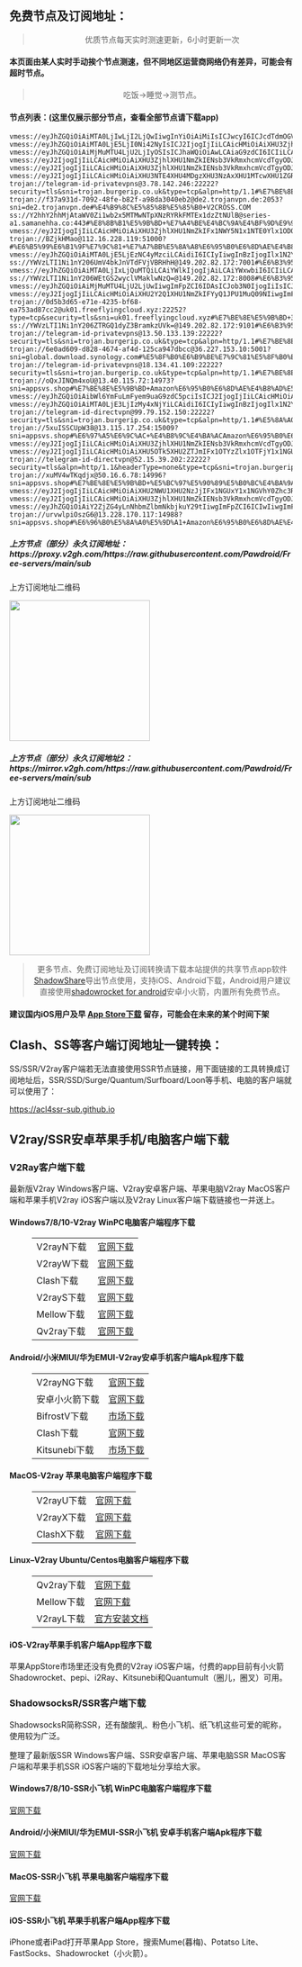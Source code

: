 
<h2>免费节点及订阅地址：</h2>
<blockquote>
<p style="text-align: center;">优质节点每天实时测速更新，6小时更新一次</p>
</blockquote>
<h4>本页面由某人实时手动挨个节点测速，但不同地区运营商网络仍有差异，可能会有超时节点。</h4>
<blockquote>
<p style="text-align: center;">吃饭->睡觉->测节点。</p>
</blockquote>
<h4>节点列表：(这里仅展示部分节点，查看全部节点请下载app)</h4>

```vmess://eyJ2IjogIjIiLCAicHMiOiAiXHU1ZTdmXHU0ZTFjXHU3NzAxXHU1ZTdmXHU1ZGRlXHU1ZTAyIFx1NzlmYlx1NTJhOCIsICJhZGQiOiAiMTgzLjIzNi41MS41OSIsICJwb3J0IjogIjU0NDM3IiwgImFpZCI6IDY0LCAic2N5IjogImF1dG8iLCAibmV0IjogInRjcCIsICJ0eXBlIjogIm5vbmUiLCAidGxzIjogIiIsICJpZCI6ICI0MTgwNDhhZi1hMjkzLTRiOTktOWIwYy05OGNhMzU4MGRkMjQiLCAic25pIjogIiJ9
vmess://eyJhZGQiOiAiMTA0LjIwLjI2LjQwIiwgInYiOiAiMiIsICJwcyI6ICJcdTdmOGVcdTU2ZmQgQ2xvdWRGbGFyZVx1ODI4Mlx1NzBiOSIsICJwb3J0IjogODA4MCwgImlkIjogIjgyY2I5M2EzLTY1YTktNGRhYy1hMmE3LWQ5OTdiNmMyNmQ2YSIsICJhaWQiOiAiMCIsICJuZXQiOiAid3MiLCAidHlwZSI6ICIiLCAiaG9zdCI6ICJmYW50YXN0aWMtZG9lLWJpZHMtZW5kZWQudHJ5Y2xvdWRmbGFyZS5jb20iLCAicGF0aCI6ICI4MmNiOTNhMy02NWE5LTRkYWMtYTJhNy1kOTk3YjZjMjZkNmEtdm0iLCAidGxzIjogIiJ9
vmess://eyJhZGQiOiAiMTA0LjE5LjI0Ni42NyIsICJ2IjogIjIiLCAicHMiOiAiXHU3ZjhlXHU1NmZkIENsb3VkRmxhcmVcdTgyODJcdTcwYjkiLCAicG9ydCI6IDIwNTIsICJpZCI6ICJhYTM4NWYzOS1kNzg0LTRiODAtOTcyNS1jMzkwNGEzMzdjZjgiLCAiYWlkIjogIjAiLCAibmV0IjogIndzIiwgInR5cGUiOiAiIiwgImhvc3QiOiAid3R5d3djcnpqcDUueW9mbmhrZmMueHl6IiwgInBhdGgiOiAiL3ZpZGVvLzlUZlZFeWt1IiwgInRscyI6ICIifQ==
vmess://eyJhZGQiOiAiMjMuMTU4LjU2LjIyOSIsICJhaWQiOiAwLCAiaG9zdCI6ICIiLCAiaWQiOiAiMDNmY2M2MTgtYjkzZC02Nzk2LTZhZWQtOGEzOGM5NzVkNTgxIiwgIm5ldCI6ICJ3cyIsICJwYXRoIjogIi9saW5rdndzIiwgInBvcnQiOiA0NDMsICJwcyI6ICJcdTUzMTdcdTdmOGVcdTU3MzBcdTUzM2EgVjJDUk9TUy5DT00iLCAidGxzIjogInRscyIsICJ0eXBlIjogImF1dG8iLCAic2VjdXJpdHkiOiAiYXV0byIsICJza2lwLWNlcnQtdmVyaWZ5IjogdHJ1ZSwgInNuaSI6ICIifQ==
vmess://eyJ2IjogIjIiLCAicHMiOiAiXHU3ZjhlXHU1NmZkIENsb3VkRmxhcmVcdTgyODJcdTcwYjkiLCAiYWRkIjogInloNy5kdGt1NDEueHl6IiwgInBvcnQiOiA4MDgwLCAiYWlkIjogMCwgInNjeSI6ICJhdXRvIiwgIm5ldCI6ICJ3cyIsICJ0eXBlIjogIm5vbmUiLCAidGxzIjogIiIsICJpZCI6ICIwMjhjODEzMS05ZTNlLTQ4MzYtOTRhYy1lYTdmMjRkNGQwNWEiLCAiaG9zdCI6ICJib290eS1wZW5zaW9ucy1zY2hlZHVsaW5nLWJsb2dnaW5nLnRyeWNsb3VkZmxhcmUuY29tIiwgInBhdGgiOiAiMDI4YzgxMzEtOWUzZS00ODM2LTk0YWMtZWE3ZjI0ZDRkMDVhLXZtIn0=
vmess://eyJ2IjogIjIiLCAicHMiOiAiXHU3ZjhlXHU1NmZkIENsb3VkRmxhcmVcdTgyODJcdTcwYjkiLCAiYWRkIjogImNmY2RuMy5zYW5mZW5jZG45LmNvbSIsICJwb3J0IjogIjIwNTIiLCAiaWQiOiAiYWEzODVmMzktZDc4NC00YjgwLTk3MjUtYzM5MDRhMzM3Y2Y4IiwgImFpZCI6ICIwIiwgInNjeSI6ICJhdXRvIiwgIm5ldCI6ICJ3cyIsICJ0eXBlIjogIm5vbmUiLCAiaG9zdCI6ICJ3dHl3d2NyempwNS55b2ZuaGtmYy54eXoiLCAicGF0aCI6ICIvdmlkZW8vOVRmVkV5a3UiLCAidGxzIjogIiIsICJzbmkiOiAiIiwgImFscG4iOiAiIn0=
vmess://eyJ2IjogIjIiLCAicHMiOiAiXHU3NTE4XHU4MDgzXHU3NzAxXHU1MTcwXHU1ZGRlXHU1ZTAyIFx1NzlmYlx1NTJhOCIsICJhZGQiOiAiemYubGFsYXl1bi5jeW91IiwgInBvcnQiOiAiNDc5MzEiLCAiaWQiOiAiYjE1NTNhYmUtNmYxZi0zMjg4LWJmYzItOTA4YjJmOWZjNGZjIiwgImFpZCI6ICIwIiwgInNjeSI6ICJhdXRvIiwgIm5ldCI6ICJ3cyIsICJ0eXBlIjogIm5vbmUiLCAiaG9zdCI6ICJoay5sYWxheXVuc3NsLnh5eiIsICJwYXRoIjogIi92MnJheSIsICJ0bHMiOiAiIiwgInNuaSI6ICIiLCAiYWxwbiI6ICIifQ==
trojan://telegram-id-privatevpns@3.78.142.246:22222?security=tls&sni=trojan.burgerip.co.uk&type=tcp&alpn=http/1.1#%E7%BE%8E%E5%9B%BD+Amazon+EC2%E6%9C%8D%E5%8A%A1%E5%99%A8
trojan://f37a931d-7092-48fe-b82f-a98da3040eb2@de2.trojanvpn.de:2053?sni=de2.trojanvpn.de#%E4%B9%8C%E5%85%8B%E5%85%B0+V2CROSS.COM
ss://Y2hhY2hhMjAtaWV0Zi1wb2x5MTMwNTpXNzRYRkFMTEx1dzZtNUlB@series-a1.samanehha.co:443#%E8%8B%B1%E5%9B%BD+%E7%A4%BE%E4%BC%9A%E4%BF%9D%E9%99%A9%E5%AE%89%E5%85%A8%E9%83%A8
vmess://eyJ2IjogIjIiLCAicHMiOiAiXHU3ZjhlXHU1NmZkIFx1NWY5N1x1NTE0Ylx1ODQyOFx1NjVhZlx1NWRkZSIsICJhZGQiOiAieGluamlhcG8uamluY2hhbmJhYnkuc2hvcCIsICJwb3J0IjogMzc3NjUsICJhaWQiOiAwLCAic2N5IjogImF1dG8iLCAibmV0IjogIndzIiwgInR5cGUiOiAibm9uZSIsICJ0bHMiOiAidGxzIiwgImlkIjogIjNhN2I4MGI2LTJiNTQtNDI1ZS1kYWJmLWZhOTFiNTQ5MTAzZiIsICJwYXRoIjogIi8ifQ==
trojan://BZjkHMao@112.16.228.119:51000?#%E6%B5%99%E6%B1%9F%E7%9C%81+%E7%A7%BB%E5%8A%A8%E6%95%B0%E6%8D%AE%E4%B8%8A%E7%BD%91%E5%85%AC%E5%85%B1%E5%87%BA%E5%8F%A3
vmess://eyJhZGQiOiAiMTA0LjE5LjEzNC4yMzciLCAidiI6ICIyIiwgInBzIjogIlx1N2Y4ZVx1NTZmZCBDbG91ZEZsYXJlXHU4MjgyXHU3MGI5IiwgInBvcnQiOiA4MCwgImlkIjogIjgyYzNmMGEyLWZiNDgtMzUyYy05YWI5LTNmYzkzZDg4ODdmMSIsICJhaWQiOiAiMCIsICJuZXQiOiAid3MiLCAidHlwZSI6ICIiLCAiaG9zdCI6ICIxMDAuMTAwLjE3LjEzNC5jbi1kYi50b3AiLCAicGF0aCI6ICIvZGIwMCIsICJ0bHMiOiAiIn0=
ss://YWVzLTI1Ni1nY206UmV4bkJnVTdFVjVBRHhH@149.202.82.172:7001#%E6%B3%95%E5%9B%BD+OVH%E6%9C%BA%E6%88%BFSAS%E7%A1%AC%E7%9B%98BGP%E4%B8%BB%E6%9C%BA
vmess://eyJhZGQiOiAiMTA0LjIxLjQuMTQiLCAiYWlkIjogIjAiLCAiYWxwbiI6ICIiLCAiZnAiOiAiIiwgImhvc3QiOiAiYWRtaW4uYXJ6b25ob3N0LmlyIiwgImlkIjogIjdkOTNlOTkyLTQ4Y2YtNDJkNC04NGY4LTc1NzY4ZTgxNWE0YyIsICJuZXQiOiAid3MiLCAicGF0aCI6ICIvIiwgInBvcnQiOiAiMjA4NiIsICJwcyI6ICJcdTdmOGVcdTU2ZmQgQ2xvdWRGbGFyZVx1ODI4Mlx1NzBiOSIsICJzY3kiOiAiYXV0byIsICJzbmkiOiAiIiwgInRscyI6ICIiLCAidHlwZSI6ICIiLCAidiI6ICIyIn0=
ss://YWVzLTI1Ni1nY206WEtGS2wyclVMaklwNzQ=@149.202.82.172:8008#%E6%B3%95%E5%9B%BD+OVH%E6%9C%BA%E6%88%BFSAS%E7%A1%AC%E7%9B%98BGP%E4%B8%BB%E6%9C%BA
vmess://eyJhZGQiOiAiMjMuMTU4LjU2LjUwIiwgImFpZCI6IDAsICJob3N0IjogIiIsICJpZCI6ICIwM2ZjYzYxOC1iOTNkLTY3OTYtNmFlZC04YTM4Yzk3NWQ1ODEiLCAibmV0IjogIndzIiwgInBhdGgiOiAiL2xpbmt2d3MiLCAicG9ydCI6IDQ0MywgInBzIjogIlx1NTMxN1x1N2Y4ZVx1NTczMFx1NTMzYSBWMkNST1NTLkNPTSIsICJ0bHMiOiAidGxzIiwgInR5cGUiOiAiYXV0byIsICJzZWN1cml0eSI6ICJhdXRvIiwgInNraXAtY2VydC12ZXJpZnkiOiB0cnVlLCAic25pIjogIiJ9
vmess://eyJ2IjogIjIiLCAicHMiOiAiXHU2Y2Q1XHU1NmZkIFYyQ1JPU1MuQ09NIiwgImFkZCI6ICI5NC4xNDAuMC4xMTAiLCAicG9ydCI6IDg4ODAsICJhaWQiOiAwLCAic2N5IjogImF1dG8iLCAibmV0IjogIndzIiwgInR5cGUiOiAibm9uZSIsICJ0bHMiOiAiIiwgImlkIjogIjBkMWJmMjZhLWNlOTctNDcwNy1hMjcwLTdmNGQyYWUzNzMzNCIsICJob3N0IjogImZvb2QuemhhYWwuaXIiLCAicGF0aCI6ICIvIn0=
trojan://0d5b3d65-e71e-4235-bf68-ea753ad87cc2@uk01.freeflyingcloud.xyz:22252?type=tcp&security=tls&sni=uk01.freeflyingcloud.xyz#%E7%BE%8E%E5%9B%BD+3COM%E5%85%AC%E5%8F%B8%E4%BC%81%E4%B8%9A%E7%BD%91
ss://YWVzLTI1Ni1nY206ZTRGQ1dyZ3BramkzUVk=@149.202.82.172:9101#%E6%B3%95%E5%9B%BD+OVH%E6%9C%BA%E6%88%BFSAS%E7%A1%AC%E7%9B%98BGP%E4%B8%BB%E6%9C%BA
trojan://telegram-id-privatevpns@13.50.133.139:22222?security=tls&sni=trojan.burgerip.co.uk&type=tcp&alpn=http/1.1#%E7%BE%8E%E5%9B%BD+Xerox
trojan://6e0ad609-d828-4674-af4d-125ca947dbcc@36.227.153.10:5001?sni=global.download.synology.com#%E5%8F%B0%E6%B9%BE%E7%9C%81%E5%8F%B0%E5%8C%97%E5%B8%82+%E4%B8%AD%E8%8F%AF%E9%9B%BB%E4%BF%A1
trojan://telegram-id-privatevpns@18.134.41.109:22222?security=tls&sni=trojan.burgerip.co.uk&type=tcp&alpn=http/1.1#%E7%BE%8E%E5%9B%BD+%E9%BA%BB%E7%9C%81%E7%90%86%E5%B7%A5%E5%AD%A6%E9%99%A2
trojan://oQxJINQm4xoU@13.40.115.72:14973?sni=appsvs.shop#%E7%BE%8E%E5%9B%BD+Amazon%E6%95%B0%E6%8D%AE%E4%B8%AD%E5%BF%83
vmess://eyJhZGQiOiAibWl6YmFuLmFyem9uaG9zdC5pciIsICJ2IjogIjIiLCAicHMiOiAiXHU3ZjhlXHU1NmZkIENsb3VkRmxhcmVcdTgyODJcdTcwYjkiLCAicG9ydCI6IDIwODYsICJpZCI6ICJlNjkwZmY5ZS0xNjc2LTRiZTMtZDEzNi1kY2FlNTg2Y2IxZTciLCAiYWlkIjogIjAiLCAibmV0IjogIndzIiwgInR5cGUiOiAiIiwgImhvc3QiOiAibWl6YmFuLmFyem9uaG9zdC5pciIsICJwYXRoIjogIi8iLCAidGxzIjogIiJ9
vmess://eyJhZGQiOiAiMTA0LjE3LjIzMy4xNjYiLCAidiI6ICIyIiwgInBzIjogIlx1N2Y4ZVx1NTZmZCBDbG91ZEZsYXJlXHU4MjgyXHU3MGI5IiwgInBvcnQiOiAyMDUyLCAiaWQiOiAiODJjM2YwYTItZmI0OC0zNTJjLTlhYjktM2ZjOTNkODg4N2YxIiwgImFpZCI6ICIwIiwgIm5ldCI6ICJ3cyIsICJ0eXBlIjogIiIsICJob3N0IjogIjEwMC4xMDAuMTcuMjMzLmNuLWRiLnRvcCIsICJwYXRoIjogIi9kYjAwIiwgInRscyI6ICIifQ==
trojan://telegram-id-directvpn@99.79.152.150:22222?security=tls&sni=trojan.burgerip.co.uk&type=tcp&alpn=http/1.1#%E5%8A%A0%E6%8B%BF%E5%A4%A7+%E9%AD%81%E5%8C%97%E5%85%8B%E7%9C%81%E8%92%99%E7%89%B9%E5%88%A9%E5%B0%94Amazon%E6%95%B0%E6%8D%AE%E4%B8%AD%E5%BF%83
trojan://5xuISSCUpW38@13.115.17.254:15009?sni=appsvs.shop#%E6%97%A5%E6%9C%AC+%E4%B8%9C%E4%BA%ACAmazon%E6%95%B0%E6%8D%AE%E4%B8%AD%E5%BF%83
vmess://eyJ2IjogIjIiLCAicHMiOiAiXHU3ZjhlXHU1NmZkIENsb3VkRmxhcmVcdTgyODJcdTcwYjkiLCAiYWRkIjogIjEwNC4xOS40MC41OCIsICJwb3J0IjogIjg4ODAiLCAiaWQiOiAiNTdlMGNiNGQtZWFlNS00OGVjLTgwOTEtMTQ5ZGMyYjMwOWUwIiwgImFpZCI6ICIwIiwgInNjeSI6ICJhdXRvIiwgIm5ldCI6ICJ3cyIsICJ0eXBlIjogIm5vbmUiLCAiaG9zdCI6ICJ1ay5tb3NzLm5ldHdvcmsiLCAicGF0aCI6ICIvZC82NWRkNTAzLlRHLldhbmdDYWkyLldhbmdDYWlfODoxMDc2OTAiLCAidGxzIjogIiIsICJzbmkiOiAiIiwgInRlc3RfbmFtZSI6ICJVU1x1N2Y4ZVx1NTZmZDE1In0=
vmess://eyJ2IjogIjIiLCAicHMiOiAiXHU5OTk5XHU2ZTJmIFx1OTYzZlx1OTFjY1x1NGU5MSIsICJhZGQiOiAiOC4yMTAuOS4xMjkiLCAicG9ydCI6ICI4MCIsICJhaWQiOiAwLCAic2N5IjogImF1dG8iLCAibmV0IjogIndzIiwgInR5cGUiOiAibm9uZSIsICJ0bHMiOiAiIiwgImlkIjogIjg5ZDRmYWM2LTBlZjItNDg1NS05MmNlLWY0NTRiNzE1NDIwMiIsICJzbmkiOiAiIiwgImhvc3QiOiAibWl4LnRnZG5zNjgudnBzNjY2Lm9uZmxhc2hkcml2ZS5hcHAiLCAicGF0aCI6ICIvVEdAZG5zNjhcdTUxNmNcdTc2Y2FcdTgyODJcdTcwYjkifQ==
trojan://telegram-id-directvpn@52.15.39.202:22222?security=tls&alpn=http/1.1&headerType=none&type=tcp&sni=trojan.burgerip.co.uk#%E7%BE%8E%E5%9B%BD+%E4%BF%84%E4%BA%A5%E4%BF%84%E5%B7%9E%E9%83%BD%E6%9F%8F%E6%9E%97Amazon%E6%95%B0%E6%8D%AE%E4%B8%AD%E5%BF%83
trojan://xuMV4wTKqdjx@50.16.6.78:14996?sni=appsvs.shop#%E7%BE%8E%E5%9B%BD+%E5%BC%97%E5%90%89%E5%B0%BC%E4%BA%9A%E5%B7%9E%E9%98%BF%E4%BB%80%E6%9C%ACAmazon%E6%95%B0%E6%8D%AE%E4%B8%AD%E5%BF%83
vmess://eyJ2IjogIjIiLCAicHMiOiAiXHU2NWU1XHU2NzJjIFx1NGUxY1x1NGVhY0Zhc3RseVx1ODI4Mlx1NzBiOSIsICJhZGQiOiAiZmFzdGx5LmFsaXBheS5vdmgiLCAicG9ydCI6ICI4MCIsICJpZCI6ICJkMzlhMzQ3YS0wMGM5LTRmOTEtOTI1NS03ZjUzNmMwN2M1YTgiLCAiYWlkIjogIjAiLCAic2N5IjogImF1dG8iLCAibmV0IjogIndzIiwgInR5cGUiOiAibm9uZSIsICJob3N0IjogIm5tc2wua3AiLCAicGF0aCI6ICIvYXJpZXM/ZWQ9MjU2MCIsICJ0bHMiOiAiIiwgInNuaSI6ICIiLCAidGVzdF9uYW1lIjogIkpQXHU2NWU1XHU2NzJjIn0=
vmess://eyJ2IjogIjIiLCAicHMiOiAiXHU3ZjhlXHU1NmZkIENsb3VkRmxhcmVcdTgyODJcdTcwYjkiLCAiYWRkIjogImNmY2RuMS5zYW5mZW5jZG45LmNvbSIsICJwb3J0IjogIjIwNTIiLCAiaWQiOiAiYWEzODVmMzktZDc4NC00YjgwLTk3MjUtYzM5MDRhMzM3Y2Y4IiwgImFpZCI6ICIwIiwgInNjeSI6ICJhdXRvIiwgIm5ldCI6ICJ3cyIsICJ0eXBlIjogIm5vbmUiLCAiaG9zdCI6ICJ0dzFiUWlXU0U0eC5memJxZnJzZS54eXoiLCAicGF0aCI6ICIvdmlkZW8vR1EycUU1VXM5ZyIsICJ0bHMiOiAiIiwgInNuaSI6ICIiLCAiYWxwbiI6ICIifQ==
vmess://eyJhZGQiOiAiY2ZjZG4yLnNhbmZlbmNkbjkuY29tIiwgImFpZCI6ICIwIiwgImFscG4iOiAiIiwgImZwIjogIiIsICJob3N0IjogImpwYWZ6eWhmc2czLnlvZm5oa2ZjLnh5eiIsICJpZCI6ICJhYTM4NWYzOS1kNzg0LTRiODAtOTcyNS1jMzkwNGEzMzdjZjgiLCAibmV0IjogIndzIiwgInBhdGgiOiAiL3ZpZGVvL3U0ZUNaVHhXIiwgInBvcnQiOiAiMjA1MiIsICJwcyI6ICJcdTdmOGVcdTU2ZmQgQ2xvdWRGbGFyZVx1ODI4Mlx1NzBiOSIsICJzY3kiOiAiYXV0byIsICJzbmkiOiAiIiwgInRscyI6ICIiLCAidHlwZSI6ICIiLCAidiI6ICIyIn0=
trojan://urvwlpiOszG6@13.228.170.117:14988?sni=appsvs.shop#%E6%96%B0%E5%8A%A0%E5%9D%A1+Amazon%E6%95%B0%E6%8D%AE%E4%B8%AD%E5%BF%83
```
<h5>上方节点（部分）永久订阅地址：https://proxy.v2gh.com/https://raw.githubusercontent.com/Pawdroid/Free-servers/main/sub</h5>
<p>上方订阅地址二维码</p>
<img src='https://raw.githubusercontent.com/Pawdroid/Free-servers/main/sub.png' width=250 height=250>
<h5>上方节点（部分）永久订阅地址2：https://mirror.v2gh.com/https://raw.githubusercontent.com/Pawdroid/Free-servers/main/sub</h5>
<p>上方订阅地址二维码</p>
<img src='https://raw.githubusercontent.com/Pawdroid/Free-servers/main/sub2.png' width=250 height=250>
<blockquote style='text-align: center;'>更多节点、免费订阅地址及订阅转换请下载本站提供的共享节点app软件<a href='https://shadowsharing.com'>ShadowShare</a>导出节点使用，支持iOS、Android下载，Android用户建议直接使用<a href='https://github.com/Pawdroid/shadowrocket_for_android'>shadowrocket for android</a>安卓小火箭，内置所有免费节点。</blockquote>
<h4>建议国内iOS用户及早 <a href='https://apps.apple.com/cn/app/shadowshare/id1612647259'>App Store下载</a> 留存，可能会在未来的某个时间下架</h4>

<div class="nv-content-wrap entry-content">
<h2>Clash、SS等客户端订阅地址一键转换：</h2>
<p>SS/SSR/V2ray客户端若无法直接使用SSR节点链接，用下面链接的工具转换成订阅地址后，SSR/SSD/Surge/Quantum/Surfboard/Loon等手机、电脑的客户端就可以使用了：</p>
<p><a href="https://acl4ssr-sub.github.io" target="_blank" rel="noreferrer noopener nofollow">https://acl4ssr-sub.github.io</a></p>
<h2>V2ray/SSR安卓苹果手机/电脑客户端下载</h2>
<h3>V2Ray客户端下载</h3>
<p>最新版V2ray Windows客户端、V2ray安卓客户端、苹果电脑V2ray MacOS客户端和苹果手机V2ray iOS客户端以及V2ray Linux客户端下载链接也一并送上。</p>
<h4>Windows7/8/10-<strong>V2ray WinPC电脑客户端</strong>程序下载</h4>
<figure class="wp-block-table alignwide is-style-stripes"><table><tbody><tr><td>V2rayN下载</td><td><a href="https://github.com/2dust/v2rayN/releases" target="_blank" rel="noreferrer noopener">官网下载</a></td></tr><tr><td>V2rayW下载</td><td><a href="https://github.com/Cenmrev/V2RayW/releases" target="_blank" rel="noreferrer noopener">官网下载</a></td></tr><tr><td>Clash下载</td><td><a href="https://github.com/Fndroid/clash_for_windows_pkg/releases" target="_blank" rel="noreferrer noopener">官网下载</a></td></tr><tr><td>V2rayS下载</td><td><a href="https://github.com/Shinlor/V2RayS/releases" target="_blank" rel="noreferrer noopener">官网下载</a></td></tr><tr><td>Mellow下载</td><td><a href="https://github.com/mellow-io/mellow/releases" target="_blank" rel="noreferrer noopener">官网下载</a></td></tr><tr><td>Qv2ray下载</td><td><a href="https://github.com/Qv2ray/Qv2ray" target="_blank" rel="noreferrer noopener">官网下载</a></td></tr></tbody></table></figure>
<h4><strong>Android/小米MIUI/华为EMUI-V2ray安卓手机客户端</strong>Apk程序下载</h4>
<figure class="wp-block-table alignwide is-style-stripes"><table><tbody><tr><td>V2rayNG下载</td><td><a href="https://github.com/2dust/v2rayNG/releases" target="_blank" rel="noreferrer noopener">官网下载</a></td></tr><tr><td>安卓小火箭下载</td><td><a href="https://github.com/Pawdroid/shadowrocket_for_android/releases" target="_blank" rel="noreferrer noopener">官网下载</a></td></tr><tr><td>BifrostV下载</td><td><a rel="noreferrer noopener" href="https://www.appsapk.com/downloading/latest/com.github.dawndiy.bifrostv-0.6.8.apk" target="_blank">市场下载</a></td></tr><tr><td>Clash下载</td><td><a href="https://github.com/Kr328/ClashForAndroid/releases" target="_blank" rel="noreferrer noopener">官网下载</a></td></tr><tr><td>Kitsunebi下载</td><td><a rel="noreferrer noopener" href="https://apkpure.com/kitsunebi/fun.kitsunebi.kitsunebi4android" target="_blank">市场下载</a></td></tr></tbody></table></figure>
<h4><strong>MacOS-V2ray <strong>苹果电脑</strong>客户端</strong>程序下载</h4>
<figure class="wp-block-table alignwide is-style-stripes"><table><tbody><tr><td>V2rayU下载</td><td><a href="https://github.com/yanue/V2rayU/releases" target="_blank" rel="noreferrer noopener">官网下载</a></td></tr><tr><td>V2rayX下载</td><td><a href="https://github.com/Cenmrev/V2RayX/releases" target="_blank" rel="noreferrer noopener">官网下载</a></td></tr><tr><td>ClashX下载</td><td><a href="https://github.com/yichengchen/clashX/releases" target="_blank" rel="noreferrer noopener">官网下载</a></td></tr></tbody></table></figure>
<h4><strong>Linux</strong>–<strong>V2ray Ubuntu/Centos电脑客户端</strong>程序下载</h4>
<figure class="wp-block-table alignwide is-style-stripes"><table><tbody><tr><td>Qv2ray下载</td><td><a href="https://github.com/Qv2ray/Qv2ray" target="_blank" rel="noreferrer noopener">官网下载</a></td></tr><tr><td>Mellow下载</td><td><a href="https://github.com/mellow-io/mellow/releases" target="_blank" rel="noreferrer noopener">官网下载</a></td></tr><tr><td>V2rayL下载</td><td><a rel="noreferrer noopener" href="https://github.com/jiangxufeng/v2rayL" target="_blank">官方安装文档</a></td></tr></tbody></table></figure>
<h4>iOS-<strong>V2ray苹果<strong>手机客户端</strong>App程序</strong>下载</h4>
<p>苹果AppStore市场里还没有免费的V2ray iOS客户端，付费的app目前有小火箭Shadowrocket、pepi、i2Ray、Kitsunebi和Quantumult（圈儿，圈叉）可用。</p>
<h3>ShadowsocksR/SSR客户端下载</h3>
<p>ShadowsocksR简称SSR，还有酸酸乳、粉色小飞机、纸飞机这些可爱的昵称，使用较为广泛。</p>
<p>整理了最新版SSR Windows客户端、SSR安卓客户端、苹果电脑SSR MacOS客户端和苹果手机SSR iOS客户端的下载地址分享给大家。</p>
<h4><strong>Windows7/8/10-<strong>SSR小飞机 WinPC电脑客户端</strong>程序下载</strong></h4>
<p><a rel="noreferrer noopener" href="https://github.com/shadowsocksrr/shadowsocksr-csharp/releases" target="_blank">官网下载</a></p>
<h4><strong><strong>Android/小米MIUI/华为EMUI-SSR小飞机 安卓手机客户端</strong>Apk程序下载</strong></h4>
<p><a rel="noreferrer noopener" href="https://github.com/shadowsocksrr/shadowsocksr-android/releases" target="_blank">官网下载</a></p>
<h4><strong><strong>MacOS-SSR小飞机 苹果电脑客户端</strong>程序下载</strong></h4>
<p><a href="https://github.com/qinyuhang/ShadowsocksX-NG-R/releases" target="_blank" rel="noreferrer noopener">官网下载</a></p>
<h4><strong>iOS-<strong>SSR小飞机 苹果手机客户端App程序</strong></strong>下载</h4>
<p>iPhone或者iPad打开苹果App Store，搜索Mume(暮梅)、Potatso Lite、FastSocks、Shadowrocket（小火箭）。</p>

